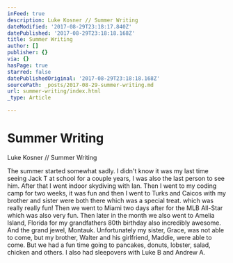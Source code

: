 ```yaml
---
inFeed: true
description: Luke Kosner // Summer Writing
dateModified: '2017-08-29T23:18:17.840Z'
datePublished: '2017-08-29T23:18:18.168Z'
title: Summer Writing
author: []
publisher: {}
via: {}
hasPage: true
starred: false
datePublishedOriginal: '2017-08-29T23:18:18.168Z'
sourcePath: _posts/2017-08-29-summer-writing.md
url: summer-writing/index.html
_type: Article

---
```

# Summer Writing

Luke Kosner // Summer Writing

The summer started somewhat sadly. I didn't know it was my last time seeing Jack T at school for a couple years, I was also the last person to see him. After that I went indoor skydiving with Ian. Then I went to my coding camp for two weeks, it was fun and then I went to Turks and Caicos with my brother and sister were both there which was a special treat. which was really really fun! Then we went to Miami two days after for the MLB All-Star which was also very fun. Then later in the month we also went to Amelia Island, Florida for my grandfathers 80th birthday also incredibly awesome. And the grand jewel, Montauk. Unfortunately my sister, Grace, was not able to come, but my brother, Walter and his girlfriend, Maddie, were able to come. But we had a fun time going to pancakes, donuts, lobster, salad, chicken and others. I also had sleepovers with Luke B and Andrew A.